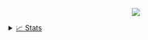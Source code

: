 <p align="center">
<a href="https://github.com/Zy8712">
    <img src="https://github-stats-alpha.vercel.app/api?username=Zy8712&cc=010101&tc=37BCF6&ic=fff&bc=0000&count_private=true"> 
</p>
    
<details>
<summary>📈 Stats</summary>
<br>
My Github Stats

![](http://github-profile-summary-cards.vercel.app/api/cards/profile-details?username=Zy8712&theme=tokyonight) 

![](http://github-profile-summary-cards.vercel.app/api/cards/repos-per-language?username=Zy8712&theme=tokyonight) 
![](http://github-profile-summary-cards.vercel.app/api/cards/most-commit-language?username=Zy8712&theme=tokyonight)


<br>
</details>
